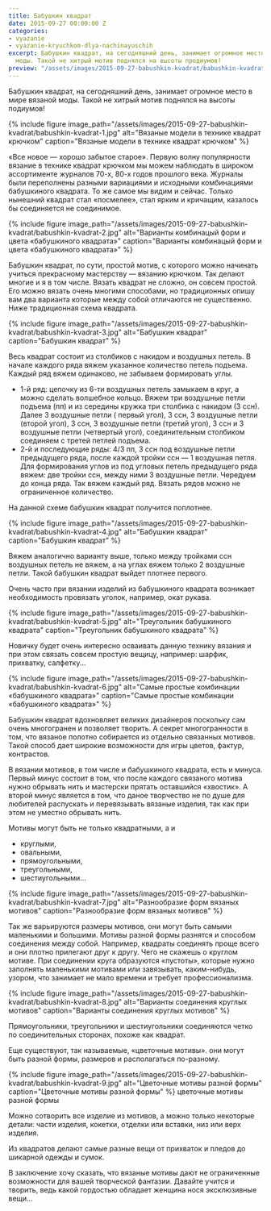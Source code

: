 ```yaml
---
title: Бабушкин квадрат
date: 2015-09-27 00:00:00 Z
categories:
- vyazanie
- vyazanie-kryuchkom-dlya-nachinayuschih
excerpt: Бабушкин квадрат, на сегодняшний день, занимает огромное место в мире вязаной
  моды. Такой не хитрый мотив поднялся на высоты продиумов!
preview: "/assets/images/2015-09-27-babushkin-kvadrat/babushkin-kvadrat-preview.jpg"
---
```


Бабушкин квадрат, на сегодняшний день, занимает огромное место в мире вязаной моды. Такой не хитрый мотив поднялся на высоты подиумов!

{% include figure image_path="/assets/images/2015-09-27-babushkin-kvadrat/babushkin-kvadrat-1.jpg" alt="Вязаные модели в технике квадрат крючком" caption="Вязаные модели в технике квадрат крючком" %}

«Все новое — хорошо забытое старое». Первую волну популярности вязание в технике квадрат крючком мы можем наблюдать в широком ассортименте журналов 70-х, 80-х годов прошлого века. Журналы были переполнены разными вариациями и исходными комбинациями бабушкиного квадрата. То же самое мы видим и сейчас. Только нынешний квадрат стал «посмелее», стал ярким и кричащим, казалось бы соединяется не соединимое.

{% include figure image_path="/assets/images/2015-09-27-babushkin-kvadrat/babushkin-kvadrat-2.jpg" alt="Варианты комбинацый форм и цвета «бабушкиного квадрата»" caption="Варианты комбинацый форм и цвета «бабушкиного квадрата»" %}

Бабушкин квадрат, по сути, простой мотив, с которого можно начинать учиться прекрасному мастерству — вязанию крючком. Так делают многие и я в том числе. Вязать квадрат не сложно, он совсем простой. Его можно вязать очень многими способами, но традиционных опишу вам два варианта которые между собой отличаются не существенно. Ниже традиционная схема квадрата.

{% include figure image_path="/assets/images/2015-09-27-babushkin-kvadrat/babushkin-kvadrat-3.jpg" alt="Бабушкин квадрат" caption="Бабушкин квадрат" %}

Весь квадрат состоит из столбиков с накидом и воздушных петель. В начале каждого ряда вяжем указанное количество петель подъема. Каждый ряд вяжем одинаково, не забываем формировать углы.

* 1-й ряд: цепочку из 6-ти воздушных петель замыкаем в круг, а можно сделать волшебное кольцо. Вяжем три воздушные петли подъема (пп) и из середины кружка три столбика с накидом (3 ссн). Далее 3 воздушные петли ( первый угол), 3 ссн, 3 воздушные петли (второй угол), 3 ссн, 3 воздушные петли (третий угол), 3 ссн и 3 воздушные петли (четвертый угол), соединительным столбиком соединяем с третей петлей подъема.
* 2-й и последующие ряды: 4/3 пп, 3 ссн под воздушные петли предыдущего ряда, после каждой тройки ссн — 1 воздушная петля. Для формирования углов из под угловых петель предыдущего ряда вяжем: две тройки ссн, между ними 3 воздушные петли. Чередуем до конца ряда. Так вяжем каждый ряд. Вязать рядов можно не ограниченное количество.

На данной схеме бабушкин квадрат получится поплотнее.

{% include figure image_path="/assets/images/2015-09-27-babushkin-kvadrat/babushkin-kvadrat-4.jpg" alt="Бабушкин квадрат" caption="Бабушкин квадрат" %}

Вяжем аналогично варианту выше, только между тройками ссн воздушных петель не вяжем, а на углах вяжем только 2 воздушные петли. Такой бабушкин квадрат выйдет плотнее первого.

Очень часто при вязании изделий из бабушкиного квадрата возникает необходимость провязать уголок, например, окат рукава.

{% include figure image_path="/assets/images/2015-09-27-babushkin-kvadrat/babushkin-kvadrat-5.jpg" alt="Треугольник бабушкиного квадрата" caption="Треугольник бабушкиного квадрата" %}

Новичку будет очень интересно осваивать данную технику вязания и при этом связать совсем простую вещицу, например: шарфик, прихватку, салфетку...

{% include figure image_path="/assets/images/2015-09-27-babushkin-kvadrat/babushkin-kvadrat-6.jpg" alt="Самые простые комбинации «бабушкиного квадрата»" caption="Самые простые комбинации «бабушкиного квадрата»" %}

Бабушкин квадрат вдохновляет великих дизайнеров поскольку сам очень многогранен и позволяет творить. А секрет многогранности в том, что вязаное полотно собирается из отдельно связанных мотивов. Такой способ дает широкие возможности для игры цветов, фактур, контрастов.

В вязании мотивов, в том числе и бабушкиного квадрата, есть и минуса. Первый минус состоит в том, что после каждого связаного мотива нужно обрывать нить и мастерски прятать оставшийся «хвостик». А второй минус является в том, что даное творчество не по душе для любителей распускать и перевязывать вязаные изделия, так как при этом не уместно обрывать нить.

Мотивы могут быть не только квадратными, а и
* круглыми,
* овальными,
* прямоугольными,
* треугольными,
* шестиугольными...

{% include figure image_path="/assets/images/2015-09-27-babushkin-kvadrat/babushkin-kvadrat-7.jpg" alt="Разнообразие форм вязаных мотивов" caption="Разнообразие форм вязаных мотивов" %}

Так же варьируются размеры мотивов, они могут быть самыми маленькими и большими. Мотивы разной формы разнятся и способом соединения между собой. Например, квадраты соединять проще всего и они плотно прилегают друг к другу. Чего не скажешь о круглом мотиве. При соединении круга образуются «пустоты», которые нужно заполнять маленькими мотивами или завязывать, каким-нибудь, узором, что занимает не мало времени и требует профессионализма.

{% include figure image_path="/assets/images/2015-09-27-babushkin-kvadrat/babushkin-kvadrat-8.jpg" alt="Варианты соединения круглых мотивов" caption="Варианты соединения круглых мотивов" %}

Прямоугольники, треугольники и шестиугольники соединяются четко по соединительных сторонах, похоже как квадрат.

Еще существуют, так называемые, «цветочные мотивы». они могут быть разной формы, размеров и располагаться по-разному.

{% include figure image_path="/assets/images/2015-09-27-babushkin-kvadrat/babushkin-kvadrat-9.jpg" alt="Цветочные мотивы разной формы" caption="Цветочные мотивы разной формы" %}
цветочные мотивы разной формы

Можно сотворить все изделие из мотивов, а можно только некоторые детали: части изделия, кокетки, отделки или вставки, низ или верх изделия.

Из квадратов делают самые разные вещи от прихваток и пледов до шикарной одежды и сумок.

В заключение хочу сказать, что вязаные мотивы дают не ограниченные возможности для вашей творческой фантазии. Давайте учится и творить, ведь какой гордостью обладает женщина нося эксклюзивные вещи...
